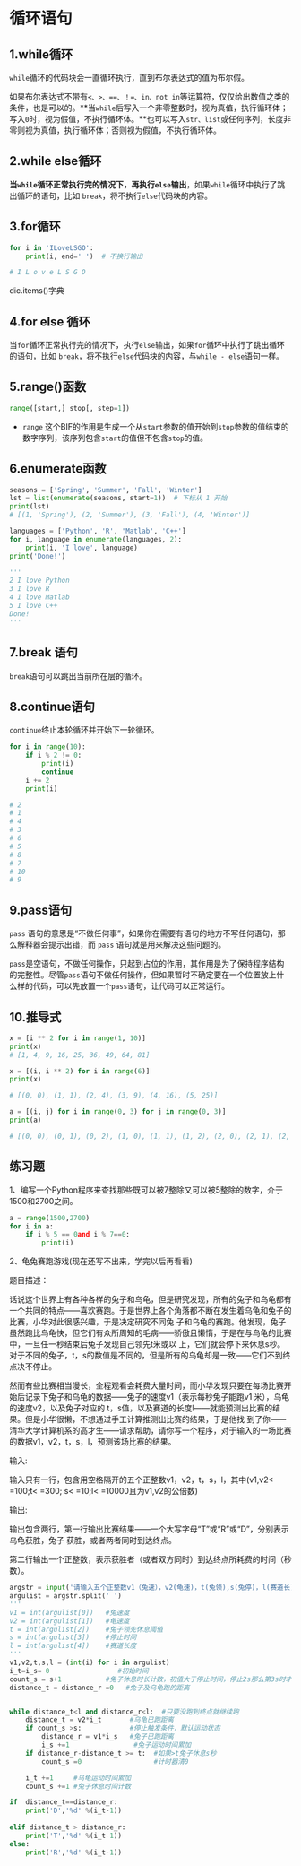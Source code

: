 # 循环语句

## 1.while循环

`while`循环的代码块会一直循环执行，直到布尔表达式的值为布尔假。

如果布尔表达式不带有`<、>、==、！=、in、not in`等运算符，仅仅给出数值之类的条件，也是可以的。**当`while`后写入一个非零整数时，视为真值，执行循环体；写入`0`时，视为假值，不执行循环体。**也可以写入`str、list`或任何序列，长度非零则视为真值，执行循环体；否则视为假值，不执行循环体。

## 2.while else循环

**当`while`循环正常执行完的情况下，再执行`else`输出**，如果`while`循环中执行了跳出循环的语句，比如 `break`，将不执行`else`代码块的内容。

## 3.for循环

```python
for i in 'ILoveLSGO':
    print(i, end=' ')  # 不换行输出

# I L o v e L S G O
```

dic.items()字典

## 4.for else 循环

当`for`循环正常执行完的情况下，执行`else`输出，如果`for`循环中执行了跳出循环的语句，比如 `break`，将不执行`else`代码块的内容，与`while - else`语句一样。

## 5.range()函数

```python
range([start,] stop[, step=1])
```

- `range` 这个BIF的作用是生成一个从`start`参数的值开始到`stop`参数的值结束的数字序列，该序列包含`start`的值但不包含`stop`的值。

## 6.enumerate函数

```python
seasons = ['Spring', 'Summer', 'Fall', 'Winter']
lst = list(enumerate(seasons, start=1))  # 下标从 1 开始
print(lst)
# [(1, 'Spring'), (2, 'Summer'), (3, 'Fall'), (4, 'Winter')]
```

```python
languages = ['Python', 'R', 'Matlab', 'C++']
for i, language in enumerate(languages, 2):
    print(i, 'I love', language)
print('Done!')

'''
2 I love Python
3 I love R
4 I love Matlab
5 I love C++
Done!
'''
```

## 7.break 语句

`break`语句可以跳出当前所在层的循环。

## 8.continue语句

`continue`终止本轮循环并开始下一轮循环。

```python
for i in range(10):
    if i % 2 != 0:
        print(i)
        continue
    i += 2
    print(i)

# 2
# 1
# 4
# 3
# 6
# 5
# 8
# 7
# 10
# 9
```

## 9.pass语句

`pass` 语句的意思是“不做任何事”，如果你在需要有语句的地方不写任何语句，那么解释器会提示出错，而 `pass` 语句就是用来解决这些问题的。

`pass`是空语句，不做任何操作，只起到占位的作用，其作用是为了保持程序结构的完整性。尽管`pass`语句不做任何操作，但如果暂时不确定要在一个位置放上什么样的代码，可以先放置一个`pass`语句，让代码可以正常运行。

## 10.推导式

```python
x = [i ** 2 for i in range(1, 10)]
print(x)
# [1, 4, 9, 16, 25, 36, 49, 64, 81]
```

```python
x = [(i, i ** 2) for i in range(6)]
print(x)

# [(0, 0), (1, 1), (2, 4), (3, 9), (4, 16), (5, 25)]
```

```python
a = [(i, j) for i in range(0, 3) for j in range(0, 3)]
print(a)

# [(0, 0), (0, 1), (0, 2), (1, 0), (1, 1), (1, 2), (2, 0), (2, 1), (2, 2)]
```

## 练习题

1、编写一个Python程序来查找那些既可以被7整除又可以被5整除的数字，介于1500和2700之间。

```python
a = range(1500,2700)
for i in a:
    if i % 5 == 0and i % 7==0:
        print(i)
```

2、龟兔赛跑游戏(现在还写不出来，学完以后再看看)


题目描述：

话说这个世界上有各种各样的兔子和乌龟，但是研究发现，所有的兔子和乌龟都有一个共同的特点——喜欢赛跑。于是世界上各个角落都不断在发生着乌龟和兔子的比赛，小华对此很感兴趣，于是决定研究不同兔  子和乌龟的赛跑。他发现，兔子虽然跑比乌龟快，但它们有众所周知的毛病——骄傲且懒惰，于是在与乌龟的比赛中，一旦任一秒结束后兔子发现自己领先t米或以  上，它们就会停下来休息s秒。对于不同的兔子，t，s的数值是不同的，但是所有的乌龟却是一致——它们不到终点决不停止。 

然而有些比赛相当漫长，全程观看会耗费大量时间，而小华发现只要在每场比赛开始后记录下兔子和乌龟的数据——兔子的速度v1（表示每秒兔子能跑v1  米），乌龟的速度v2，以及兔子对应的
t，s值，以及赛道的长度l——就能预测出比赛的结果。但是小华很懒，不想通过手工计算推测出比赛的结果，于是他找 到了你——清华大学计算机系的高才生——请求帮助，请你写一个程序，对于输入的一场比赛的数据v1，v2，t，s，l，预测该场比赛的结果。

输入:

输入只有一行，包含用空格隔开的五个正整数v1，v2，t，s，l，其中(v1,v2< =100;t< =300;
                                   s< =10;l< =10000且为v1,v2的公倍数) 

输出:

输出包含两行，第一行输出比赛结果——一个大写字母“T”或“R”或“D”，分别表示乌龟获胜，兔子
获胜，或者两者同时到达终点。 

第二行输出一个正整数，表示获胜者（或者双方同时）到达终点所耗费的时间（秒数）。 

```python
argstr = input('请输入五个正整数v1（兔速），v2(龟速)，t(兔领),s(兔停)，l(赛道长)，请用空格隔开：')
argulist = argstr.split(' ')
'''
v1 = int(argulist[0])   #兔速度
v2 = int(argulist[1])   #龟速度
t = int(argulist[2])    #兔子领先休息阈值
s = int(argulist[3])    #停止时间
l = int(argulist[4])    #赛道长度
'''
v1,v2,t,s,l = (int(i) for i in argulist)
i_t=i_s= 0                 #初始时间
count_s = s+1           #兔子休息时长计数，初值大于停止时间，停止2s那么第3s时才算动
distance_t = distance_r =0   #兔子及乌龟跑的距离


while distance_t<l and distance_r<l:  #只要没跑到终点就继续跑
    distance_t = v2*i_t       #乌龟已跑距离
    if count_s >s:            #停止触发条件，默认运动状态
        distance_r = v1*i_s   #兔子已跑距离
        i_s +=1                #兔子运动时间累加
    if distance_r-distance_t >= t:  #如果>t兔子休息s秒
        count_s =0                  #计时器清0

    i_t +=1     #乌龟运动时间累加
    count_s +=1 #兔子休息时间计数

if  distance_t==distance_r: 
    print('D','%d' %(i_t-1))
    
elif distance_t > distance_r:
    print('T','%d' %(i_t-1))
else: 
    print('R','%d' %(i_t-1))

​           
```

